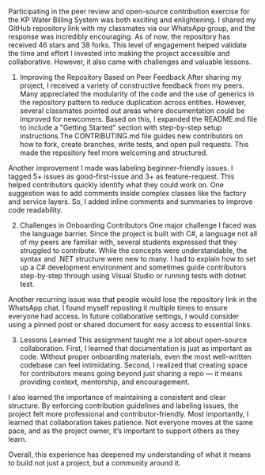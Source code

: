 Participating in the peer review and open-source contribution exercise for the KP Water Billing System was both exciting and enlightening. I shared my GitHub repository link with my classmates via our WhatsApp group, and the response was incredibly encouraging. As of now, the repository has received 46 stars and 38 forks. This level of engagement helped validate the time and effort I invested into making the project accessible and collaborative. However, it also came with challenges and valuable lessons.

1. Improving the Repository Based on Peer Feedback
After sharing my project, I received a variety of constructive feedback from my peers. Many appreciated the modularity of the code and the use of generics in the repository pattern to reduce duplication across entities. However, several classmates pointed out areas where documentation could be improved for newcomers. Based on this, I expanded the README.md file to include a "Getting Started" section with step-by-step setup instructions.The CONTRIBUTING.md file guides new contributors on how to fork, create branches, write tests, and open pull requests. This made the repository feel more welcoming and structured.

Another improvement I made was labeling beginner-friendly issues. I tagged 5+ issues as good-first-issue and 3+ as feature-request. This helped contributors quickly identify what they could work on. One suggestion was to add comments inside complex classes like the factory and service layers. So, I added inline comments and summaries to improve code readability.

2. Challenges in Onboarding Contributors
One major challenge I faced was the language barrier. Since the project is built with C#, a language not all of my peers are familiar with, several students expressed that they struggled to contribute. While the concepts were understandable, the syntax and .NET structure were new to many. I had to explain how to set up a C# development environment and sometimes guide contributors step-by-step through using Visual Studio or running tests with dotnet test.

Another recurring issue was that people would lose the repository link in the WhatsApp chat. I found myself reposting it multiple times to ensure everyone had access. In future collaborative settings, I would consider using a pinned post or shared document for easy access to essential links.

3. Lessons Learned
This assignment taught me a lot about open-source collaboration. First, I learned that documentation is just as important as code. Without proper onboarding materials, even the most well-written codebase can feel intimidating. Second, I realized that creating space for contributors means going beyond just sharing a repo — it means providing context, mentorship, and encouragement.

I also learned the importance of maintaining a consistent and clear structure. By enforcing contribution guidelines and labeling issues, the project felt more professional and contributor-friendly. Most importantly, I learned that collaboration takes patience. Not everyone moves at the same pace, and as the project owner, it’s important to support others as they learn.

Overall, this experience has deepened my understanding of what it means to build not just a project, but a community around it.

